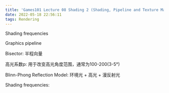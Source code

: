 ```yaml
---
title: 'Games101 Lecture 08 Shading 2 (Shading, Pipeline and Texture Mapping) 笔记'
date: 2022-05-18 22:56:11
tags: Rendering
---
```


Shading frequencies

Graphics pipeline

Bisector: 半程向量

高光系数p: 用于改变高光角度范围，通常为100-200(3-5°)

Blinn-Phong Reflection Model: 环境光 + 高光 + 漫反射光

Shading frequencies:  
